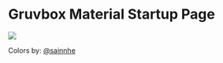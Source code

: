# Gruvbox Material Startup Page

![](https://media.discordapp.net/attachments/633729087583682644/1006244785251700847/unknown.png)

Colors by: [@sainnhe](https://github.com/sainnhe)
